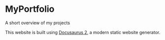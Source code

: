 # MyPortfolio
A short overview of my projects

This website is built using [Docusaurus 2](https://docusaurus.io/), a modern static website generator.